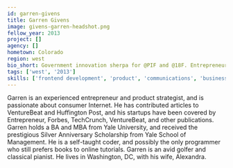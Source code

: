 ```yaml
---
id: garren-givens
title: Garren Givens
image: givens-garren-headshot.png
fellow_year: 2013
project: []
agency: []
hometown: Colorado
region: west
bio_short: Government innovation sherpa for @PIF and @18F. Entrepreneur and consultant turned social impact junkie. Husband. Father. Founder. Yalie. 
tags: ['west', '2013']
skills: ['frontend development', 'product', 'communications', 'business development', 'backend development', 'digital']
---
```


Garren is an experienced entrepreneur and product strategist, and is passionate about consumer Internet.  He has contributed articles to VentureBeat and Huffington Post, and his startups have been covered by Entrepreneur, Forbes, TechCrunch, VentureBeat, and other publications.  Garren holds a BA and MBA from Yale University, and received the prestigious Silver Anniversary Scholarship from Yale School of Management.  He is a self-taught coder, and possibly the only programmer who still prefers books to online tutorials.  Garren is an avid golfer and classical pianist.  He lives in Washington, DC, with his wife, Alexandra.
